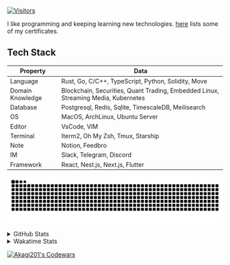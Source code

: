 <!-- markdownlint-disable MD041 MD010 MD033 -->
[![Visitors](https://api.visitorbadge.io/api/daily?path=Akagi201%2FAkagi201&label=Visitors%20Today&countColor=%2337d67a)](https://visitorbadge.io/status?path=Akagi201%2FAkagi201)

I like programming and keeping learning new technologies. [here](https://github.com/Akagi201/blockchain) lists some of my certificates.

## Tech Stack

| Property         	| Data                                                                               	|
|------------------	|------------------------------------------------------------------------------------	|
| Language         	| Rust, Go, C/C++, TypeScript, Python, Solidity, Move                                 |
| Domain Knowledge 	| Blockchain, Securities, Quant Trading, Embedded Linux, Streaming Media, Kubernetes 	|
| Database         	| Postgresql, Redis, Sqlite, TimescaleDB, Meilisearch                                 |
| OS               	| MacOS, ArchLinux, Ubuntu Server                                                     |
| Editor           	| VsCode, VIM                                                                        	|
| Terminal          | Iterm2, Oh My Zsh, Tmux, Starship                                                   |
| Note             	| Notion, Feedbro                                                                    	|
| IM               	| Slack, Telegram, Discord                                                            |
| Framework         | React, Nest.js, Next.js, Flutter                                                   	|

[![github contribution grid snake animation](https://raw.githubusercontent.com/Akagi201/Akagi201/output/github-contribution-grid-snake.svg#gh-light-mode-only)](https://github.com/Akagi201)

<details>
<summary>GitHub Stats</summary>
  <a href="https://github.com/Akagi201"><img alt="Profile Detail" src="https://raw.githubusercontent.com/Akagi201/Akagi201/master/profile-summary-card-output/dracula/0-profile-details.svg" /></a>
  <a href="https://github.com/Akagi201"><img alt="Github Stats" src="https://raw.githubusercontent.com/Akagi201/Akagi201/master/profile-summary-card-output/dracula/3-stats.svg" /></a>
  <a href="https://github.com/Akagi201"><img alt="Lang By Commits" src="https://raw.githubusercontent.com/Akagi201/Akagi201/master/profile-summary-card-output/dracula/2-most-commit-language.svg" /></a>
</details>

<details>
<summary>Wakatime Stats</summary>
<br>

<!--START_SECTION:waka-->

```txt
From: 13 December 2023 - To: 20 December 2023

Total Time: 41 hrs 14 mins

Other                      35 hrs 44 mins  █████████████████████▓░░░   86.68 %
sh                         3 hrs 3 mins    ██░░░░░░░░░░░░░░░░░░░░░░░   07.41 %
TypeScript                 31 mins         ▒░░░░░░░░░░░░░░░░░░░░░░░░   01.28 %
Python                     27 mins         ▒░░░░░░░░░░░░░░░░░░░░░░░░   01.12 %
Rust                       17 mins         ▒░░░░░░░░░░░░░░░░░░░░░░░░   00.72 %
Markdown                   17 mins         ▒░░░░░░░░░░░░░░░░░░░░░░░░   00.70 %
Makefile                   12 mins         ░░░░░░░░░░░░░░░░░░░░░░░░░   00.49 %
TOML                       7 mins          ░░░░░░░░░░░░░░░░░░░░░░░░░   00.29 %
Docker                     7 mins          ░░░░░░░░░░░░░░░░░░░░░░░░░   00.28 %
JSON                       6 mins          ░░░░░░░░░░░░░░░░░░░░░░░░░   00.27 %
```

<!--END_SECTION:waka-->

</details>

<a href="https://www.codewars.com/users/Akagi201"><img alt="Akagi201's Codewars" src="https://www.codewars.com/users/Akagi201/badges/small"></a>
